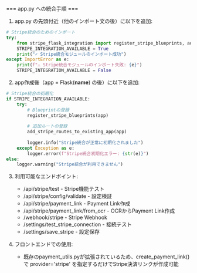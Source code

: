 
=== app.py への統合手順 ===

1. app.py の先頭付近（他のインポート文の後）に以下を追加:

```python
# Stripe統合のためのインポート
try:
    from stripe_flask_integration import register_stripe_blueprints, add_stripe_routes_to_existing_app
    STRIPE_INTEGRATION_AVAILABLE = True
    print("✓ Stripe統合モジュールのインポート成功")
except ImportError as e:
    print(f"⚠ Stripe統合モジュールのインポート失敗: {e}")
    STRIPE_INTEGRATION_AVAILABLE = False
```

2. app作成後（app = Flask(__name__) の後）に以下を追加:

```python
# Stripe統合の初期化
if STRIPE_INTEGRATION_AVAILABLE:
    try:
        # Blueprintの登録
        register_stripe_blueprints(app)
        
        # 追加ルートの登録
        add_stripe_routes_to_existing_app(app)
        
        logger.info("Stripe統合が正常に初期化されました")
    except Exception as e:
        logger.error(f"Stripe統合初期化エラー: {str(e)}")
else:
    logger.warning("Stripe統合が利用できません")
```

3. 利用可能なエンドポイント:
   - /api/stripe/test - Stripe機能テスト
   - /api/stripe/config/validate - 設定検証
   - /api/stripe/payment_link - Payment Link作成
   - /api/stripe/payment_link/from_ocr - OCRからPayment Link作成
   - /webhook/stripe - Stripe Webhook
   - /settings/test_stripe_connection - 接続テスト
   - /settings/save_stripe - 設定保存

4. フロントエンドでの使用:
   - 既存のpayment_utils.pyが拡張されているため、create_payment_link()で
     provider='stripe' を指定するだけでStripe決済リンクが作成可能
